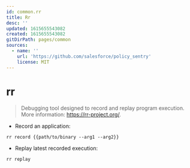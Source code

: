 ```yaml
---
id: common.rr
title: Rr
desc: ''
updated: 1615655543082
created: 1615655543082
gitDirPath: pages/common
sources:
  - name: ''
    url: 'https://github.com/salesforce/policy_sentry'
    license: MIT
---
```

# rr

> Debugging tool designed to record and replay program execution.
> More information: <https://rr-project.org/>.

- Record an application:

`rr record {{path/to/binary --arg1 --arg2}}`

- Replay latest recorded execution:

`rr replay`

